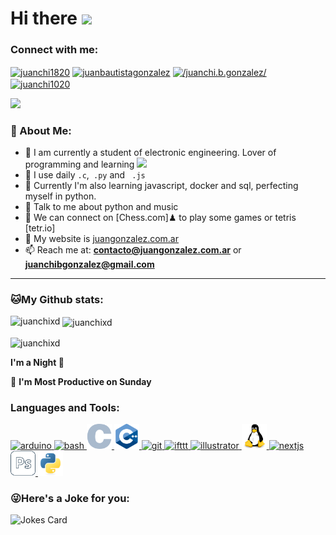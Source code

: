 # Hi there <img src="https://github.com/TheDudeThatCode/TheDudeThatCode/blob/master/Assets/Hi.gif" width="29px">
<h3 align="left">Connect with me:</h3>
<p align="left">
<a href="https://twitter.com/juanchi1820" target="blank"><img align="center" src="https://raw.githubusercontent.com/rahuldkjain/github-profile-readme-generator/master/src/images/icons/Social/twitter.svg" alt="juanchi1820" height="30" width="40" /></a>
<a href="https://linkedin.com/in/juanbautistagonzalez" target="blank"><img align="center" src="https://raw.githubusercontent.com/rahuldkjain/github-profile-readme-generator/master/src/images/icons/Social/linked-in-alt.svg" alt="juanbautistagonzalez" height="30" width="40" /></a>
<a href="https://fb.com/juanchi.b.gonzalez/" target="blank"><img align="center" src="https://raw.githubusercontent.com/rahuldkjain/github-profile-readme-generator/master/src/images/icons/Social/facebook.svg" alt="/juanchi.b.gonzalez/" height="30" width="40" /></a>
<a href="https://instagram.com/juanchi1020" target="blank"><img align="center" src="https://raw.githubusercontent.com/rahuldkjain/github-profile-readme-generator/master/src/images/icons/Social/instagram.svg" alt="juanchi1020" height="30" width="40" /></a>
</p>

![](https://camo.githubusercontent.com/992babdffd8c74a1502de375fbdf7e4d54773242/68747470733a2f2f6d656469612e67697068792e636f6d2f6d656469612f53576f536b4e36447854737a71494b4571762f67697068792e676966)

### 🤵 About Me:
- 🏦 I am currently a student of electronic engineering. Lover of programming and learning 
      <img src="https://media.giphy.com/media/WUlplcMpOCEmTGBtBW/giphy.gif" width="30">
- 🤔 I use daily ```.c```,``` .py``` and ``` .js```
- 🌱 Currently I'm also learning javascript, docker and sql, perfecting myself in python.
- 💬 Talk to me about python and music
- 👯 We can connect on [Chess.com]♟ to play some games or tetris [tetr.io]
- 📖 My website is <a href="https://juangonzalez.com.ar" target="blank">juangonzalez.com.ar</a>
- 📫 Reach me at: **contacto@juangonzalez.com.ar** or **juanchibgonzalez@gmail.com**

---
### 🐱My Github stats:
<p><img align="left" src="https://github-readme-stats.vercel.app/api/top-langs?username=juanchixd&show_icons=true&locale=en&layout=compact" alt="juanchixd" /></p>

<p>&nbsp;<img align="center" src="https://github-readme-stats.vercel.app/api?username=juanchixd&show_icons=true&locale=en" alt="juanchixd" /></p>

<p><img align="center" src="https://github-readme-streak-stats.herokuapp.com/?user=juanchixd&" alt="juanchixd" /></p>

<!--START_SECTION:waka-->
**I'm a Night  🦉** 

📅 **I'm Most Productive on Sunday** 

<h3 align="left">Languages and Tools:</h3>
<p align="left"> <a href="https://www.arduino.cc/" target="_blank" rel="noreferrer"> <img src="https://cdn.worldvectorlogo.com/logos/arduino-1.svg" alt="arduino" width="40" height="40"/> </a> <a href="https://www.gnu.org/software/bash/" target="_blank" rel="noreferrer"> <img src="https://www.vectorlogo.zone/logos/gnu_bash/gnu_bash-icon.svg" alt="bash" width="40" height="40"/> </a> <a href="https://www.cprogramming.com/" target="_blank" rel="noreferrer"> <img src="https://raw.githubusercontent.com/devicons/devicon/master/icons/c/c-original.svg" alt="c" width="40" height="40"/> </a> <a href="https://www.w3schools.com/cpp/" target="_blank" rel="noreferrer"> <img src="https://raw.githubusercontent.com/devicons/devicon/master/icons/cplusplus/cplusplus-original.svg" alt="cplusplus" width="40" height="40"/> </a> <a href="https://git-scm.com/" target="_blank" rel="noreferrer"> <img src="https://www.vectorlogo.zone/logos/git-scm/git-scm-icon.svg" alt="git" width="40" height="40"/> </a> <a href="https://ifttt.com/" target="_blank" rel="noreferrer"> <img src="https://www.vectorlogo.zone/logos/ifttt/ifttt-ar21.svg" alt="ifttt" width="40" height="40"/> </a> <a href="https://www.adobe.com/in/products/illustrator.html" target="_blank" rel="noreferrer"> <img src="https://www.vectorlogo.zone/logos/adobe_illustrator/adobe_illustrator-icon.svg" alt="illustrator" width="40" height="40"/> </a> <a href="https://www.linux.org/" target="_blank" rel="noreferrer"> <img src="https://raw.githubusercontent.com/devicons/devicon/master/icons/linux/linux-original.svg" alt="linux" width="40" height="40"/> </a> <a href="https://nextjs.org/" target="_blank" rel="noreferrer"> <img src="https://cdn.worldvectorlogo.com/logos/nextjs-2.svg" alt="nextjs" width="40" height="40"/> </a> <a href="https://www.photoshop.com/en" target="_blank" rel="noreferrer"> <img src="https://raw.githubusercontent.com/devicons/devicon/master/icons/photoshop/photoshop-line.svg" alt="photoshop" width="40" height="40"/> </a> <a href="https://www.python.org" target="_blank" rel="noreferrer"> <img src="https://raw.githubusercontent.com/devicons/devicon/master/icons/python/python-original.svg" alt="python" width="40" height="40"/> </a> </p>

<!--END_SECTION:waka-->

### 😜Here's a Joke for you:
<img src="https://readme-jokes.vercel.app/api" alt="Jokes Card" />
